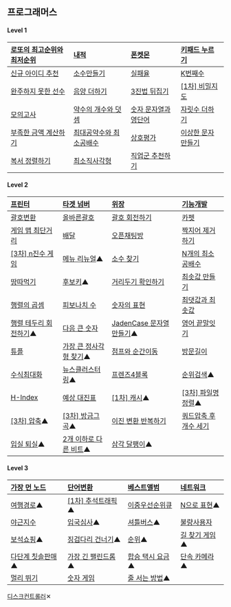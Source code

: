 ## 프로그래머스

#### Level 1

| [로또의 최고순위와 최저순위](https://programmers.co.kr/learn/courses/30/lessons/77484)                | [내적](https://programmers.co.kr/learn/courses/30/lessons/70128?language=javascript)                    | [폰켓몬](https://programmers.co.kr/learn/courses/30/lessons/1845?language=javascript)                 | [키패드 누르기](https://programmers.co.kr/learn/courses/30/lessons/67256?language=javascript)      |
| :---------------------------------------------------------------------------------------------------- | :------------------------------------------------------------------------------------------------------ | :---------------------------------------------------------------------------------------------------- | :------------------------------------------------------------------------------------------------- |
| [신규 아이디 추천](https://programmers.co.kr/learn/courses/30/lessons/72410?language=javascript)      | [소수만들기](https://programmers.co.kr/learn/courses/30/lessons/12977?language=javascript)              | [실패율](https://programmers.co.kr/learn/courses/30/lessons/42889)                                    | [K번째수 ](https://programmers.co.kr/learn/courses/30/lessons/42748?language=javascript)           |
| [완주하지 못한 선수](https://programmers.co.kr/learn/courses/30/lessons/42576?language=javascript)    | [음양 더하기](https://programmers.co.kr/learn/courses/30/lessons/76501?language=javascript)             | [3진법 뒤집기](https://programmers.co.kr/learn/courses/30/lessons/68935?language=javascript)          | [[1차] 비밀지도](https://programmers.co.kr/learn/courses/30/lessons/17681?language=javascript)     |
| [모의고사](https://programmers.co.kr/learn/courses/30/lessons/42840?language=javascript)              | [약수의 개수와 덧셈](https://programmers.co.kr/learn/courses/30/lessons/77884?language=javascript)      | [숫자 문자열과 영단어](https://programmers.co.kr/learn/courses/30/lessons/81301?language=javascript#) | [자릿수 더하기](https://programmers.co.kr/learn/courses/30/lessons/12931?language=javascript)      |
| [부족한 금액 계산하기](https://programmers.co.kr/learn/courses/30/lessons/82612?language=javascript#) | [최대공약수와 최소공배수](https://programmers.co.kr/learn/courses/30/lessons/12940?language=javascript) | [상호평가](https://programmers.co.kr/learn/courses/30/lessons/83201?language=javascript)              | [이상한 문자 만들기](https://programmers.co.kr/learn/courses/30/lessons/12930?language=javascript) |
| [복서 정렬하기](https://programmers.co.kr/learn/courses/30/lessons/85002?language=javascript)         | [최소직사각형](https://programmers.co.kr/learn/courses/30/lessons/86491?language=javascript)            | [직업군 추천하기](https://programmers.co.kr/learn/courses/30/lessons/84325?language=javascript)       |                                                                                                    |

#### Level 2

| [프린터](https://programmers.co.kr/learn/courses/30/lessons/42587?language=javascript)                | [타겟 넘버](https://programmers.co.kr/learn/courses/30/lessons/43165?language=javascript)              | [위장](https://programmers.co.kr/learn/courses/30/lessons/42578?language=javascript)               | [기능개발](https://programmers.co.kr/learn/courses/30/lessons/42586?language=javascript)              |
| :---------------------------------------------------------------------------------------------------- | :----------------------------------------------------------------------------------------------------- | :------------------------------------------------------------------------------------------------- | :---------------------------------------------------------------------------------------------------- |
| [괄호변환](https://programmers.co.kr/learn/courses/30/lessons/60058?language=javascript)              | [올바른괄호](https://programmers.co.kr/learn/courses/30/lessons/12909)                                 | [괄호 회전하기](https://programmers.co.kr/learn/courses/30/lessons/76502?language=javascript)      | [카펫](https://programmers.co.kr/learn/courses/30/lessons/42842?language=javascript)                  |
| [게임 맵 최단거리](https://programmers.co.kr/learn/courses/30/lessons/1844)                           | [배달](https://programmers.co.kr/learn/courses/30/lessons/12978?language=javascript)                   | [오픈채팅방](https://programmers.co.kr/learn/courses/30/lessons/42888?language=javascript)         | [짝지어 제거하기](https://programmers.co.kr/learn/courses/30/lessons/12973)                           |
| [[3차] n진수 게임](https://programmers.co.kr/learn/courses/30/lessons/17687?language=javascript)      | [메뉴 리뉴얼](https://programmers.co.kr/learn/courses/30/lessons/72411?language=javascript)▲           | [소수 찾기](https://programmers.co.kr/learn/courses/30/lessons/42839?language=javascript)          | [N개의 최소공배수](https://programmers.co.kr/learn/courses/30/lessons/12953?language=javascript#)     |
| [땅따먹기](https://programmers.co.kr/learn/courses/30/lessons/12913?language=javascript)              | [후보키](https://programmers.co.kr/learn/courses/30/lessons/42890?language=javascript)▲                | [거리두기 확인하기](https://programmers.co.kr/learn/courses/30/lessons/81302?language=javascript)  | [최솟값 만들기](https://programmers.co.kr/learn/courses/30/lessons/12941?language=javascript)         |
| [행렬의 곱셈](https://programmers.co.kr/learn/courses/30/lessons/12949?language=javascript)           | [피보나치 수](https://programmers.co.kr/learn/courses/30/lessons/12945?language=javascript)            | [숫자의 표현](https://programmers.co.kr/learn/courses/30/lessons/12924?language=javascript)        | [최댓값과 최솟값](https://programmers.co.kr/learn/courses/30/lessons/12939?language=javascript)       |
| [행렬 테두리 회전하기](https://programmers.co.kr/learn/courses/30/lessons/77485?language=javascript)▲ | [다음 큰 숫자](https://programmers.co.kr/learn/courses/30/lessons/12911?language=javascript)           | [JadenCase 문자열 만들기](https://programmers.co.kr/learn/courses/30/lessons/12951)▲               | [영어 끝말잇기](https://programmers.co.kr/learn/courses/30/lessons/12981?language=javascript)         |
| [튜플](https://programmers.co.kr/learn/courses/30/lessons/64065?language=javascript)                  | [가장 큰 정사각형 찾기](https://programmers.co.kr/learn/courses/30/lessons/12905?language=javascript)▲ | [점프와 순간이동](https://programmers.co.kr/learn/courses/30/lessons/12980?language=javascript)    | [방문길이](https://programmers.co.kr/learn/courses/30/lessons/49994?language=javascript)              |
| [수식최대화](https://programmers.co.kr/learn/courses/30/lessons/67257?language=javascript)            | [뉴스클러스터링](https://programmers.co.kr/learn/courses/30/lessons/17677?language=javascript#)▲       | [프렌즈4블록](https://programmers.co.kr/learn/courses/30/lessons/17679?language=javascript)        | [순위검색](https://programmers.co.kr/learn/courses/30/lessons/72412?language=javascript)▲             |
| [H-Index](https://programmers.co.kr/learn/courses/30/lessons/42747?language=javascript#)              | [예상 대진표](https://programmers.co.kr/learn/courses/30/lessons/12985)                                | [[1차] 캐시](https://programmers.co.kr/learn/courses/30/lessons/17680?language=javascript)▲        | [[3차] 파일명 정렬](https://programmers.co.kr/learn/courses/30/lessons/17686?language=javascript)▲    |
| [[3차] 압축](https://programmers.co.kr/learn/courses/30/lessons/17684?language=javascript)▲           | [[3차] 방금그곡](https://programmers.co.kr/learn/courses/30/lessons/17683?language=javascript)▲        | [이진 변환 반복하기](https://programmers.co.kr/learn/courses/30/lessons/70129?language=javascript) | [쿼드압축 후 개수 세기](https://programmers.co.kr/learn/courses/30/lessons/68936?language=javascript) |
| [입실 퇴실](https://programmers.co.kr/learn/courses/30/lessons/86048?language=javascript)▲            | [2개 이하로 다른 비트](https://programmers.co.kr/learn/courses/30/lessons/77885?language=javascript)▲  | [삼각 달팽이](https://programmers.co.kr/learn/courses/30/lessons/68645?language=javascript)▲       |                                                                                                       |

#### Level 3

| [가장 먼 노드](https://programmers.co.kr/learn/courses/30/lessons/49189?language=javascript)     | [단어변환](https://programmers.co.kr/learn/courses/30/lessons/43163?language=javascript)          | [베스트앨범](https://programmers.co.kr/learn/courses/30/lessons/42579?language=javascript)     | [네트워크](https://programmers.co.kr/learn/courses/30/lessons/43162?language=javascript#)     |
| :----------------------------------------------------------------------------------------------- | :------------------------------------------------------------------------------------------------ | :--------------------------------------------------------------------------------------------- | :-------------------------------------------------------------------------------------------- |
| [여행경로](https://programmers.co.kr/learn/courses/30/lessons/43164?language=javascript)▲        | [[1차] 추석트래픽](https://programmers.co.kr/learn/courses/30/lessons/17676?language=javascript)▲ | [이중우선순위큐](https://programmers.co.kr/learn/courses/30/lessons/42628?language=javascript) | [N으로 표현](https://programmers.co.kr/learn/courses/30/lessons/42895?language=javascript)▲   |
| [야근지수](https://programmers.co.kr/learn/courses/30/lessons/12927?language=javascript)         | [입국심사](https://programmers.co.kr/learn/courses/30/lessons/43238?language=javascript#)▲        | [셔틀버스](https://programmers.co.kr/learn/courses/30/lessons/17678?language=javascript)▲      | [불량사용자](https://programmers.co.kr/learn/courses/30/lessons/64064?language=javascript)    |
| [보석쇼핑](https://programmers.co.kr/learn/courses/30/lessons/67258?language=javascript)▲        | [징검다리 건너기](https://programmers.co.kr/learn/courses/30/lessons/64062?language=javascript)▲  | [순위](https://programmers.co.kr/learn/courses/30/lessons/49191?language=javascript)▲          | [길 찾기 게임](https://programmers.co.kr/learn/courses/30/lessons/42892?language=javascript)▲ |
| [다단계 칫솔판매](https://programmers.co.kr/learn/courses/30/lessons/77486?language=javascript)▲ | [가장 긴 팰린드롬](https://programmers.co.kr/learn/courses/30/lessons/12904)▲                     | [합승 택시 요금](https://programmers.co.kr/learn/courses/30/lessons/72413)▲                    | [단속 카메라](https://programmers.co.kr/learn/courses/30/lessons/42884?language=javascript)▲  |
| [멀리 뛰기](https://programmers.co.kr/learn/courses/30/lessons/12914?language=javascript#)       | [숫자 게임](https://programmers.co.kr/learn/courses/30/lessons/12987?language=javascript#)        | [줄 서는 방법](https://programmers.co.kr/learn/courses/30/lessons/12936?language=javascript)▲  |                                                                                               |

[디스크컨트롤러](https://programmers.co.kr/learn/courses/30/lessons/42627)✕
